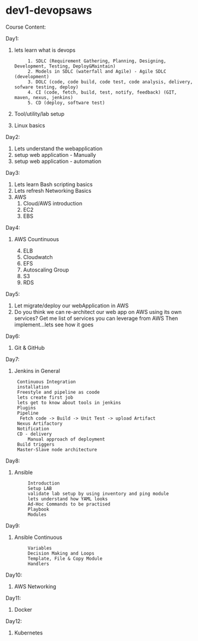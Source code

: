 # dev1-devopsaws

Course Content:

Day1: 
   1. lets learn what is devops

               1. SDLC (Requirement Gathering, Planning, Designing, Development, Testing, Deploy&Maintain)
               2. Models in SDLC (waterfall and Agile) - Agile SDLC (development)
               3. DOLC (code, code build, code test, code analysis, delivery, sofware testing, deploy)
               4. CI (code, fetch, build, test, notify, feedback) (GIT, maven, nexus, jenkins)
               5. CD (deploy, software test)
   2. Tool/utility/lab setup
   3. Linux basics

Day2:
   1. Lets understand the webapplication
   2. setup web application - Manually
   3. setup web application - automation

Day3:
   1. Lets learn Bash scripting basics
   2. Lets refresh Networking Basics
   3. AWS
         1. Cloud/AWS introduction
         2. EC2
         3. EBS


Day4:
   1. AWS Countinuous
   
        4. ELB
        5. Cloudwatch
        6. EFS
        7. Autoscaling Group
        8. S3
        9. RDS
   
Day5:
   1. Let migrate/deploy our webApplication in AWS
   2. Do you think we can re-architect our web app on AWS using its own services?
       Get me list of services you can leverage from AWS
       Then implement...lets see how it goes

Day6:
   1. Git & GitHub

Day7:
   1. Jenkins in General
           
           Continuous Integration
           installation
           Freestyle and pipeline as coode
           lets create first job
           lets get to know about tools in jenkins
           Plugins
           Pipeline
            Fetch code -> Build -> Unit Test -> upload Artifact
           Nexus Artifactory
           Notification
           CD - delivery
               Manual approach of deployment
           Build triggers
           Master-Slave node architecture           
         

Day8:
   1. Ansible

               Introduction
               Setup LAB
               validate lab setup by using inventory and ping module
               lets understand how YAML looks
               Ad-Hoc Commands to be practised
               Playbook
               Modules
      
 Day9:
   1. Ansible Continuous

               Variables
               Decision Making and Loops
               Template, File & Copy Module
               Handlers

Day10:
   1. AWS Networking

Day11:
   1. Docker

Day12:
   1. Kubernetes


